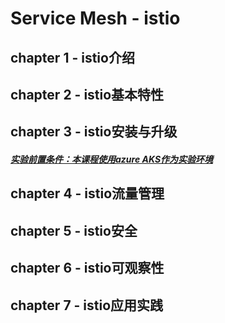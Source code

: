 # Service Mesh  - istio

## chapter 1 - istio介绍
## chapter 2 - istio基本特性
## chapter 3 - istio安装与升级
##### [实验前置条件：本课程使用azure AKS作为实验环境](./chapter3/3-0-install-azure-cli-and-aks.md)
## chapter 4 - istio流量管理
## chapter 5 - istio安全
## chapter 6 - istio可观察性
## chapter 7 - istio应用实践
